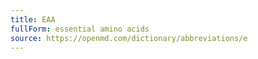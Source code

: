 ```yaml
---
title: EAA
fullForm: essential amino acids
source: https://openmd.com/dictionary/abbreviations/e
---
```


